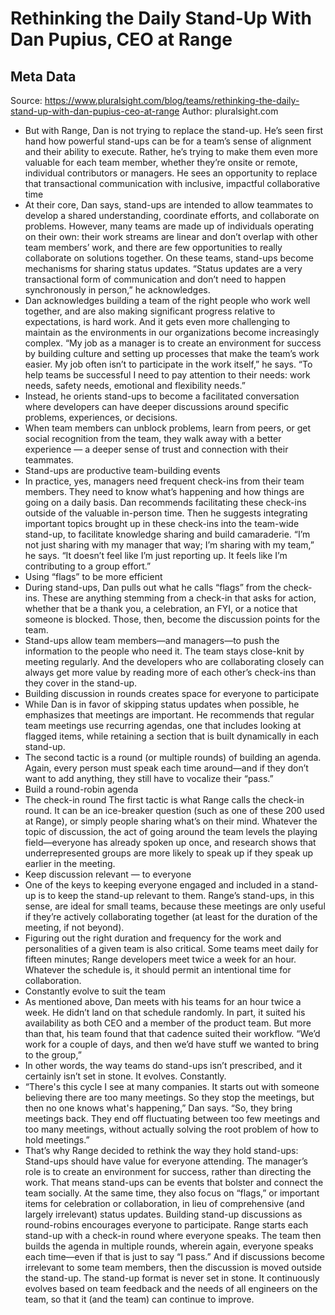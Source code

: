 # Rethinking the Daily Stand-Up With Dan Pupius, CEO at Range

## Meta Data

Source:  https://www.pluralsight.com/blog/teams/rethinking-the-daily-stand-up-with-dan-pupius-ceo-at-range 
Author: pluralsight.com

- But with Range, Dan is not trying to replace the stand-up. He’s seen first hand how powerful stand-ups can be for a team’s sense of alignment and their ability to execute. Rather, he’s trying to make them even more valuable for each team member, whether they’re onsite or remote, individual contributors or managers. He sees an opportunity to replace that transactional communication with inclusive, impactful collaborative time
- At their core, Dan says, stand-ups are intended to allow teammates to develop a shared understanding, coordinate efforts, and collaborate on problems. However, many teams are made up of individuals operating on their own: their work streams are linear and don’t overlap with other team members’ work, and there are few opportunities to really collaborate on solutions together. On these teams, stand-ups become mechanisms for sharing status updates. 
  “Status updates are a very transactional form of communication and don’t need to happen synchronously in person,” he acknowledges.
- Dan acknowledges building a team of the right people who work well together, and are also making significant progress relative to expectations, is hard work. And it gets even more challenging to maintain as the environments in our organizations become increasingly complex.
  “My job as a manager is to create an environment for success by building culture and setting up processes that make the team’s work easier. My job often isn’t to participate in the work itself,” he says. “To help teams be successful I need to pay attention to their needs: work needs, safety needs, emotional and flexibility needs.”
- Instead, he orients stand-ups to become a facilitated conversation where developers can have deeper discussions around specific problems, experiences, or decisions.
- When team members can unblock problems, learn from peers, or get social recognition from the team, they walk away with a better experience — a deeper sense of trust and connection with their teammates.
- Stand-ups are productive team-building events
- In practice, yes, managers need frequent check-ins from their team members. They need to know what’s happening and how things are going on a daily basis. Dan recommends facilitating these check-ins outside of the valuable in-person time. Then he suggests integrating important topics brought up in these check-ins into the team-wide stand-up, to facilitate knowledge sharing and build camaraderie.
  “I’m not just sharing with my manager that way; I’m sharing with my team,” he says. “It doesn’t feel like I’m just reporting up. It feels like I’m contributing to a group effort.”
- Using “flags” to be more efficient
- During stand-ups, Dan pulls out what he calls “flags” from the check-ins. These are anything stemming from a check-in that asks for action, whether that be a thank you, a celebration, an FYI, or a notice that someone is blocked. Those, then, become the discussion points for the team.
- Stand-ups allow team members—and managers—to push the information to the people who need it. The team stays close-knit by meeting regularly. And the developers who are collaborating closely can always get more value by reading more of each other’s check-ins than they cover in the stand-up.
- Building discussion in rounds creates space for everyone to participate
- While Dan is in favor of skipping status updates when possible, he emphasizes that meetings are important. He recommends that regular team meetings use recurring agendas, one that includes looking at flagged items, while retaining a section that is built dynamically in each stand-up.
- The second tactic is a round (or multiple rounds) of building an agenda. Again, every person must speak each time around—and if they don’t want to add anything, they still have to vocalize their “pass.”
- Build a round-robin agenda
- The check-in round
  The first tactic is what Range calls the check-in round. It can be an ice-breaker question (such as one of these 200 used at Range), or simply people sharing what’s on their mind. Whatever the topic of discussion, the act of going around the team levels the playing field—everyone has already spoken up once, and research shows that underrepresented groups are more likely to speak up if they speak up earlier in the meeting.
- Keep discussion relevant — to everyone
- One of the keys to keeping everyone engaged and included in a stand-up is to keep the stand-up relevant to them. Range’s stand-ups, in this sense, are ideal for small teams, because these meetings are only useful if they’re actively collaborating together (at least for the duration of the meeting, if not beyond).
- Figuring out the right duration and frequency for the work and personalities of a given team is also critical. Some teams meet daily for fifteen minutes; Range developers meet twice a week for an hour. Whatever the schedule is, it should permit an intentional time for collaboration.
- Constantly evolve to suit the team
- As mentioned above, Dan meets with his teams for an hour twice a week. He didn’t land on that schedule randomly. In part, it suited his availability as both CEO and a member of the product team. But more than that, his team found that that cadence suited their workflow.
  “We’d work for a couple of days, and then we’d have stuff we wanted to bring to the group,”
- In other words, the way teams do stand-ups isn’t prescribed, and it certainly isn’t set in stone. It evolves. Constantly.
- “There's this cycle I see at many companies. It starts out with someone believing there are too many meetings. So they stop the meetings, but then no one knows what's happening,” Dan says. “So, they bring meetings back. They end off fluctuating between too few meetings and too many meetings, without actually solving the root problem of how to hold meetings.”
- That’s why Range decided to rethink the way they hold stand-ups:
  Stand-ups should have value for everyone attending. The manager’s role is to create an environment for success, rather than directing the work. That means stand-ups can be events that bolster and connect the team socially. At the same time, they also focus on “flags,” or important items for celebration or collaboration, in lieu of comprehensive (and largely irrelevant) status updates.
  Building stand-up discussions as round-robins encourages everyone to participate. Range starts each stand-up with a check-in round where everyone speaks. The team then builds the agenda in multiple rounds, wherein again, everyone speaks each time—even if that is just to say “I pass.” And if discussions become irrelevant to some team members, then the discussion is moved outside the stand-up.
  The stand-up format is never set in stone. It continuously evolves based on team feedback and the needs of all engineers on the team, so that it (and the team) can continue to improve.
